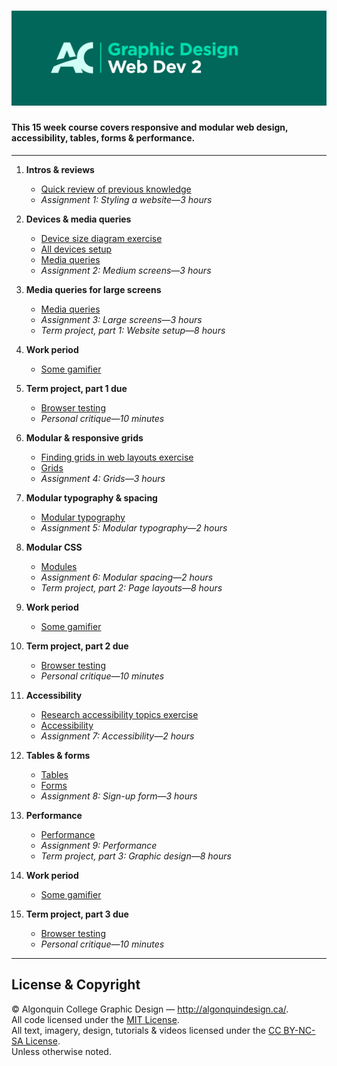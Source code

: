 # ![Learn the Web, Part 2](title-card.png)

#### This 15 week course covers responsive and modular web design, accessibility, tables, forms & performance.

---

1. **Intros & reviews**
	- [Quick review of previous knowledge]()
	- *Assignment 1: Styling a website—3 hours*

2. **Devices & media queries**
	- [Device size diagram exercise]()
	- [All devices setup]()
	- [Media queries]()
	- *Assignment 2: Medium screens—3 hours*

3. **Media queries for large screens**
	- [Media queries]()
	- *Assignment 3: Large screens—3 hours*
	- *Term project, part 1: Website setup—8 hours*

4. **Work period**
	- [Some gamifier]()

5. **Term project, part 1 due**
	- [Browser testing]()
	- *Personal critique—10 minutes*

6. **Modular & responsive grids**
	- [Finding grids in web layouts exercise]()
	- [Grids]()
	- *Assignment 4: Grids—3 hours*

7. **Modular typography & spacing**
	- [Modular typography]()
	- *Assignment 5: Modular typography—2 hours*

8. **Modular CSS**
	- [Modules]()
	- *Assignment 6: Modular spacing—2 hours*
	- *Term project, part 2: Page layouts—8 hours*

9. **Work period**
	- [Some gamifier]()

10. **Term project, part 2 due**
	- [Browser testing]()
	- *Personal critique—10 minutes*

11. **Accessibility**
	- [Research accessibility topics exercise]()
	- [Accessibility]()
	- *Assignment 7: Accessibility—2 hours*

12. **Tables & forms**
	- [Tables]()
	- [Forms]()
	- *Assignment 8: Sign-up form—3 hours*

13. **Performance**
	- [Performance]()
	- *Assignment 9: Performance*
	- *Term project, part 3: Graphic design—8 hours*

14. **Work period**
	- [Some gamifier]()

15. **Term project, part 3 due**
	- [Browser testing]()
	- *Personal critique—10 minutes*

---

## License & Copyright

© Algonquin College Graphic Design — <http://algonquindesign.ca/>.<br>
All code licensed under the [MIT License](LICENSE).<br>
All text, imagery, design, tutorials & videos licensed under the [CC BY-NC-SA License](http://creativecommons.org/licenses/by-nc-sa/4.0/).<br>
Unless otherwise noted.


